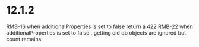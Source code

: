 # 12.1.2

RMB-16 when additionalProperties is set to false return a 422
RMB-22 when additionalProperties is set to false , getting old db objects are ignored but count remains

